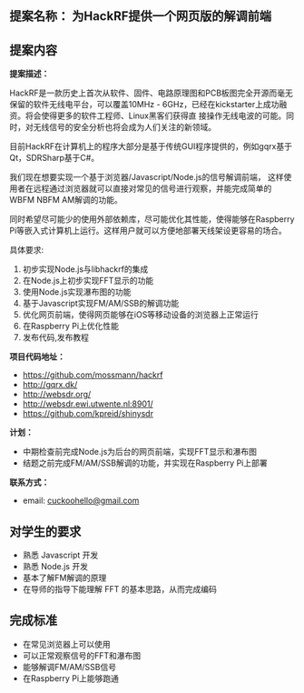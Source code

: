 
## 提案名称： 为HackRF提供一个网页版的解调前端

## 提案内容

**提案描述：**

HackRF是一款历史上首次从软件、固件、电路原理图和PCB板图完全开源而毫无保留的软件无线电平台，可以覆盖10MHz - 6GHz，已经在kickstarter上成功融资。将会使得更多的软件工程师、Linux黑客们获得直
接操作无线电波的可能。同时，对无线信号的安全分析也将会成为人们关注的新领域。

目前HackRF在计算机上的程序大部分是基于传统GUI程序提供的，例如gqrx基于Qt，SDRSharp基于C#。

我们现在想要实现一个基于浏览器/Javascript/Node.js的信号解调前端， 这样使用者在远程通过浏览器就可以直接对常见的信号进行观察，并能完成简单的WBFM NBFM AM解调的功能。

同时希望尽可能少的使用外部依赖库，尽可能优化其性能，使得能够在Raspberry Pi等嵌入式计算机上运行。这样用户就可以方便地部署天线架设更容易的场合。

具体要求:

1. 初步实现Node.js与libhackrf的集成
2. 在Node.js上初步实现FFT显示的功能
3. 使用Node.js实现瀑布图的功能
4. 基于Javascript实现FM/AM/SSB的解调功能
5. 优化网页前端，使得网页能够在iOS等移动设备的浏览器上正常运行
6. 在Raspberry Pi上优化性能
7. 发布代码,发布教程

**项目代码地址：**
 - <https://github.com/mossmann/hackrf>
 - <http://gqrx.dk/>
 - <http://websdr.org/>
 - <http://websdr.ewi.utwente.nl:8901/>
 - <https://github.com/kpreid/shinysdr>

**计划：**

* 中期检查前完成Node.js为后台的网页前端，实现FFT显示和瀑布图
* 结题之前完成FM/AM/SSB解调的功能，并实现在Raspberry Pi上部署

**联系方式：**

* email: <cuckoohello@gmail.com>


## 对学生的要求

* 熟悉 Javascript 开发
* 熟悉 Node.js 开发
* 基本了解FM解调的原理
* 在导师的指导下能理解 FFT 的基本思路，从而完成编码

## 完成标准

* 在常见浏览器上可以使用
* 可以正常观察信号的FFT和瀑布图
* 能够解调FM/AM/SSB信号
* 在Raspberry Pi上能够跑通
